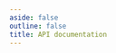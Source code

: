 ```yaml
---
aside: false
outline: false
title: API documentation
---
```


<script setup lang="ts">
import { useRoute, useData } from 'vitepress'

const route = useRoute()

const { isDark } = useData()

const operationId = route.data.params.operationId

try {
    customElements.define("role-tag", HTMLSpanElement);
} catch (e) {}
</script>

<OAOperation :operationId="operationId" :isDark="isDark" hideDefaultFooter/>

<style scope="global">
role-tag {
    text-transform: uppercase;
    background-color: var(--vp-custom-block-important-bg);
    color: var(--vp-custom-block-important-text);
    font-size: 0.8rem;
    border-radius: 4px;
    padding: 0.25em 0.5em;
}
</style>
